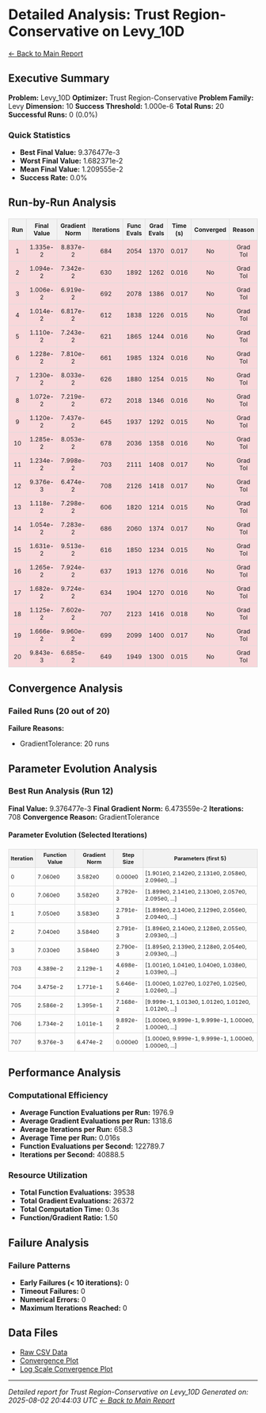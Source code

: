 # Detailed Analysis: Trust Region-Conservative on Levy_10D
[← Back to Main Report](benchmark_report.md)
## Executive Summary
**Problem:** Levy_10D
**Optimizer:** Trust Region-Conservative
**Problem Family:** Levy
**Dimension:** 10
**Success Threshold:** 1.000e-6
**Total Runs:** 20
**Successful Runs:** 0 (0.0%)

### Quick Statistics
* **Best Final Value:** 9.376477e-3
* **Worst Final Value:** 1.682371e-2
* **Mean Final Value:** 1.209555e-2
* **Success Rate:** 0.0%


## Run-by-Run Analysis
<table style="border-collapse: collapse; width: 100%; margin: 20px 0; font-size: 12px;">
<tr style="background-color: #f2f2f2;">
<th style="border: 1px solid #ddd; padding: 6px; text-align: center;">Run</th>
<th style="border: 1px solid #ddd; padding: 6px; text-align: center;">Final Value</th>
<th style="border: 1px solid #ddd; padding: 6px; text-align: center;">Gradient Norm</th>
<th style="border: 1px solid #ddd; padding: 6px; text-align: center;">Iterations</th>
<th style="border: 1px solid #ddd; padding: 6px; text-align: center;">Func Evals</th>
<th style="border: 1px solid #ddd; padding: 6px; text-align: center;">Grad Evals</th>
<th style="border: 1px solid #ddd; padding: 6px; text-align: center;">Time (s)</th>
<th style="border: 1px solid #ddd; padding: 6px; text-align: center;">Converged</th>
<th style="border: 1px solid #ddd; padding: 6px; text-align: center;">Reason</th>
</tr>
<tr style="background-color: #f8d7da;">
<td style="border: 1px solid #ddd; padding: 6px; text-align: center;">1</td>
<td style="border: 1px solid #ddd; padding: 6px; text-align: center;">1.335e-2</td>
<td style="border: 1px solid #ddd; padding: 6px; text-align: center;">8.837e-2</td>
<td style="border: 1px solid #ddd; padding: 6px; text-align: center;">684</td>
<td style="border: 1px solid #ddd; padding: 6px; text-align: center;">2054</td>
<td style="border: 1px solid #ddd; padding: 6px; text-align: center;">1370</td>
<td style="border: 1px solid #ddd; padding: 6px; text-align: center;">0.017</td>
<td style="border: 1px solid #ddd; padding: 6px; text-align: center;">No</td>
<td style="border: 1px solid #ddd; padding: 6px; text-align: center;">Grad Tol</td>
</tr>
<tr style="background-color: #f8d7da;">
<td style="border: 1px solid #ddd; padding: 6px; text-align: center;">2</td>
<td style="border: 1px solid #ddd; padding: 6px; text-align: center;">1.094e-2</td>
<td style="border: 1px solid #ddd; padding: 6px; text-align: center;">7.342e-2</td>
<td style="border: 1px solid #ddd; padding: 6px; text-align: center;">630</td>
<td style="border: 1px solid #ddd; padding: 6px; text-align: center;">1892</td>
<td style="border: 1px solid #ddd; padding: 6px; text-align: center;">1262</td>
<td style="border: 1px solid #ddd; padding: 6px; text-align: center;">0.016</td>
<td style="border: 1px solid #ddd; padding: 6px; text-align: center;">No</td>
<td style="border: 1px solid #ddd; padding: 6px; text-align: center;">Grad Tol</td>
</tr>
<tr style="background-color: #f8d7da;">
<td style="border: 1px solid #ddd; padding: 6px; text-align: center;">3</td>
<td style="border: 1px solid #ddd; padding: 6px; text-align: center;">1.006e-2</td>
<td style="border: 1px solid #ddd; padding: 6px; text-align: center;">6.919e-2</td>
<td style="border: 1px solid #ddd; padding: 6px; text-align: center;">692</td>
<td style="border: 1px solid #ddd; padding: 6px; text-align: center;">2078</td>
<td style="border: 1px solid #ddd; padding: 6px; text-align: center;">1386</td>
<td style="border: 1px solid #ddd; padding: 6px; text-align: center;">0.017</td>
<td style="border: 1px solid #ddd; padding: 6px; text-align: center;">No</td>
<td style="border: 1px solid #ddd; padding: 6px; text-align: center;">Grad Tol</td>
</tr>
<tr style="background-color: #f8d7da;">
<td style="border: 1px solid #ddd; padding: 6px; text-align: center;">4</td>
<td style="border: 1px solid #ddd; padding: 6px; text-align: center;">1.014e-2</td>
<td style="border: 1px solid #ddd; padding: 6px; text-align: center;">6.817e-2</td>
<td style="border: 1px solid #ddd; padding: 6px; text-align: center;">612</td>
<td style="border: 1px solid #ddd; padding: 6px; text-align: center;">1838</td>
<td style="border: 1px solid #ddd; padding: 6px; text-align: center;">1226</td>
<td style="border: 1px solid #ddd; padding: 6px; text-align: center;">0.015</td>
<td style="border: 1px solid #ddd; padding: 6px; text-align: center;">No</td>
<td style="border: 1px solid #ddd; padding: 6px; text-align: center;">Grad Tol</td>
</tr>
<tr style="background-color: #f8d7da;">
<td style="border: 1px solid #ddd; padding: 6px; text-align: center;">5</td>
<td style="border: 1px solid #ddd; padding: 6px; text-align: center;">1.110e-2</td>
<td style="border: 1px solid #ddd; padding: 6px; text-align: center;">7.243e-2</td>
<td style="border: 1px solid #ddd; padding: 6px; text-align: center;">621</td>
<td style="border: 1px solid #ddd; padding: 6px; text-align: center;">1865</td>
<td style="border: 1px solid #ddd; padding: 6px; text-align: center;">1244</td>
<td style="border: 1px solid #ddd; padding: 6px; text-align: center;">0.016</td>
<td style="border: 1px solid #ddd; padding: 6px; text-align: center;">No</td>
<td style="border: 1px solid #ddd; padding: 6px; text-align: center;">Grad Tol</td>
</tr>
<tr style="background-color: #f8d7da;">
<td style="border: 1px solid #ddd; padding: 6px; text-align: center;">6</td>
<td style="border: 1px solid #ddd; padding: 6px; text-align: center;">1.228e-2</td>
<td style="border: 1px solid #ddd; padding: 6px; text-align: center;">7.810e-2</td>
<td style="border: 1px solid #ddd; padding: 6px; text-align: center;">661</td>
<td style="border: 1px solid #ddd; padding: 6px; text-align: center;">1985</td>
<td style="border: 1px solid #ddd; padding: 6px; text-align: center;">1324</td>
<td style="border: 1px solid #ddd; padding: 6px; text-align: center;">0.016</td>
<td style="border: 1px solid #ddd; padding: 6px; text-align: center;">No</td>
<td style="border: 1px solid #ddd; padding: 6px; text-align: center;">Grad Tol</td>
</tr>
<tr style="background-color: #f8d7da;">
<td style="border: 1px solid #ddd; padding: 6px; text-align: center;">7</td>
<td style="border: 1px solid #ddd; padding: 6px; text-align: center;">1.230e-2</td>
<td style="border: 1px solid #ddd; padding: 6px; text-align: center;">8.033e-2</td>
<td style="border: 1px solid #ddd; padding: 6px; text-align: center;">626</td>
<td style="border: 1px solid #ddd; padding: 6px; text-align: center;">1880</td>
<td style="border: 1px solid #ddd; padding: 6px; text-align: center;">1254</td>
<td style="border: 1px solid #ddd; padding: 6px; text-align: center;">0.015</td>
<td style="border: 1px solid #ddd; padding: 6px; text-align: center;">No</td>
<td style="border: 1px solid #ddd; padding: 6px; text-align: center;">Grad Tol</td>
</tr>
<tr style="background-color: #f8d7da;">
<td style="border: 1px solid #ddd; padding: 6px; text-align: center;">8</td>
<td style="border: 1px solid #ddd; padding: 6px; text-align: center;">1.072e-2</td>
<td style="border: 1px solid #ddd; padding: 6px; text-align: center;">7.219e-2</td>
<td style="border: 1px solid #ddd; padding: 6px; text-align: center;">672</td>
<td style="border: 1px solid #ddd; padding: 6px; text-align: center;">2018</td>
<td style="border: 1px solid #ddd; padding: 6px; text-align: center;">1346</td>
<td style="border: 1px solid #ddd; padding: 6px; text-align: center;">0.016</td>
<td style="border: 1px solid #ddd; padding: 6px; text-align: center;">No</td>
<td style="border: 1px solid #ddd; padding: 6px; text-align: center;">Grad Tol</td>
</tr>
<tr style="background-color: #f8d7da;">
<td style="border: 1px solid #ddd; padding: 6px; text-align: center;">9</td>
<td style="border: 1px solid #ddd; padding: 6px; text-align: center;">1.120e-2</td>
<td style="border: 1px solid #ddd; padding: 6px; text-align: center;">7.437e-2</td>
<td style="border: 1px solid #ddd; padding: 6px; text-align: center;">645</td>
<td style="border: 1px solid #ddd; padding: 6px; text-align: center;">1937</td>
<td style="border: 1px solid #ddd; padding: 6px; text-align: center;">1292</td>
<td style="border: 1px solid #ddd; padding: 6px; text-align: center;">0.015</td>
<td style="border: 1px solid #ddd; padding: 6px; text-align: center;">No</td>
<td style="border: 1px solid #ddd; padding: 6px; text-align: center;">Grad Tol</td>
</tr>
<tr style="background-color: #f8d7da;">
<td style="border: 1px solid #ddd; padding: 6px; text-align: center;">10</td>
<td style="border: 1px solid #ddd; padding: 6px; text-align: center;">1.285e-2</td>
<td style="border: 1px solid #ddd; padding: 6px; text-align: center;">8.053e-2</td>
<td style="border: 1px solid #ddd; padding: 6px; text-align: center;">678</td>
<td style="border: 1px solid #ddd; padding: 6px; text-align: center;">2036</td>
<td style="border: 1px solid #ddd; padding: 6px; text-align: center;">1358</td>
<td style="border: 1px solid #ddd; padding: 6px; text-align: center;">0.016</td>
<td style="border: 1px solid #ddd; padding: 6px; text-align: center;">No</td>
<td style="border: 1px solid #ddd; padding: 6px; text-align: center;">Grad Tol</td>
</tr>
<tr style="background-color: #f8d7da;">
<td style="border: 1px solid #ddd; padding: 6px; text-align: center;">11</td>
<td style="border: 1px solid #ddd; padding: 6px; text-align: center;">1.234e-2</td>
<td style="border: 1px solid #ddd; padding: 6px; text-align: center;">7.998e-2</td>
<td style="border: 1px solid #ddd; padding: 6px; text-align: center;">703</td>
<td style="border: 1px solid #ddd; padding: 6px; text-align: center;">2111</td>
<td style="border: 1px solid #ddd; padding: 6px; text-align: center;">1408</td>
<td style="border: 1px solid #ddd; padding: 6px; text-align: center;">0.017</td>
<td style="border: 1px solid #ddd; padding: 6px; text-align: center;">No</td>
<td style="border: 1px solid #ddd; padding: 6px; text-align: center;">Grad Tol</td>
</tr>
<tr style="background-color: #f8d7da;">
<td style="border: 1px solid #ddd; padding: 6px; text-align: center;">12</td>
<td style="border: 1px solid #ddd; padding: 6px; text-align: center;">9.376e-3</td>
<td style="border: 1px solid #ddd; padding: 6px; text-align: center;">6.474e-2</td>
<td style="border: 1px solid #ddd; padding: 6px; text-align: center;">708</td>
<td style="border: 1px solid #ddd; padding: 6px; text-align: center;">2126</td>
<td style="border: 1px solid #ddd; padding: 6px; text-align: center;">1418</td>
<td style="border: 1px solid #ddd; padding: 6px; text-align: center;">0.017</td>
<td style="border: 1px solid #ddd; padding: 6px; text-align: center;">No</td>
<td style="border: 1px solid #ddd; padding: 6px; text-align: center;">Grad Tol</td>
</tr>
<tr style="background-color: #f8d7da;">
<td style="border: 1px solid #ddd; padding: 6px; text-align: center;">13</td>
<td style="border: 1px solid #ddd; padding: 6px; text-align: center;">1.118e-2</td>
<td style="border: 1px solid #ddd; padding: 6px; text-align: center;">7.298e-2</td>
<td style="border: 1px solid #ddd; padding: 6px; text-align: center;">606</td>
<td style="border: 1px solid #ddd; padding: 6px; text-align: center;">1820</td>
<td style="border: 1px solid #ddd; padding: 6px; text-align: center;">1214</td>
<td style="border: 1px solid #ddd; padding: 6px; text-align: center;">0.015</td>
<td style="border: 1px solid #ddd; padding: 6px; text-align: center;">No</td>
<td style="border: 1px solid #ddd; padding: 6px; text-align: center;">Grad Tol</td>
</tr>
<tr style="background-color: #f8d7da;">
<td style="border: 1px solid #ddd; padding: 6px; text-align: center;">14</td>
<td style="border: 1px solid #ddd; padding: 6px; text-align: center;">1.054e-2</td>
<td style="border: 1px solid #ddd; padding: 6px; text-align: center;">7.283e-2</td>
<td style="border: 1px solid #ddd; padding: 6px; text-align: center;">686</td>
<td style="border: 1px solid #ddd; padding: 6px; text-align: center;">2060</td>
<td style="border: 1px solid #ddd; padding: 6px; text-align: center;">1374</td>
<td style="border: 1px solid #ddd; padding: 6px; text-align: center;">0.017</td>
<td style="border: 1px solid #ddd; padding: 6px; text-align: center;">No</td>
<td style="border: 1px solid #ddd; padding: 6px; text-align: center;">Grad Tol</td>
</tr>
<tr style="background-color: #f8d7da;">
<td style="border: 1px solid #ddd; padding: 6px; text-align: center;">15</td>
<td style="border: 1px solid #ddd; padding: 6px; text-align: center;">1.631e-2</td>
<td style="border: 1px solid #ddd; padding: 6px; text-align: center;">9.513e-2</td>
<td style="border: 1px solid #ddd; padding: 6px; text-align: center;">616</td>
<td style="border: 1px solid #ddd; padding: 6px; text-align: center;">1850</td>
<td style="border: 1px solid #ddd; padding: 6px; text-align: center;">1234</td>
<td style="border: 1px solid #ddd; padding: 6px; text-align: center;">0.015</td>
<td style="border: 1px solid #ddd; padding: 6px; text-align: center;">No</td>
<td style="border: 1px solid #ddd; padding: 6px; text-align: center;">Grad Tol</td>
</tr>
<tr style="background-color: #f8d7da;">
<td style="border: 1px solid #ddd; padding: 6px; text-align: center;">16</td>
<td style="border: 1px solid #ddd; padding: 6px; text-align: center;">1.265e-2</td>
<td style="border: 1px solid #ddd; padding: 6px; text-align: center;">7.924e-2</td>
<td style="border: 1px solid #ddd; padding: 6px; text-align: center;">637</td>
<td style="border: 1px solid #ddd; padding: 6px; text-align: center;">1913</td>
<td style="border: 1px solid #ddd; padding: 6px; text-align: center;">1276</td>
<td style="border: 1px solid #ddd; padding: 6px; text-align: center;">0.016</td>
<td style="border: 1px solid #ddd; padding: 6px; text-align: center;">No</td>
<td style="border: 1px solid #ddd; padding: 6px; text-align: center;">Grad Tol</td>
</tr>
<tr style="background-color: #f8d7da;">
<td style="border: 1px solid #ddd; padding: 6px; text-align: center;">17</td>
<td style="border: 1px solid #ddd; padding: 6px; text-align: center;">1.682e-2</td>
<td style="border: 1px solid #ddd; padding: 6px; text-align: center;">9.724e-2</td>
<td style="border: 1px solid #ddd; padding: 6px; text-align: center;">634</td>
<td style="border: 1px solid #ddd; padding: 6px; text-align: center;">1904</td>
<td style="border: 1px solid #ddd; padding: 6px; text-align: center;">1270</td>
<td style="border: 1px solid #ddd; padding: 6px; text-align: center;">0.016</td>
<td style="border: 1px solid #ddd; padding: 6px; text-align: center;">No</td>
<td style="border: 1px solid #ddd; padding: 6px; text-align: center;">Grad Tol</td>
</tr>
<tr style="background-color: #f8d7da;">
<td style="border: 1px solid #ddd; padding: 6px; text-align: center;">18</td>
<td style="border: 1px solid #ddd; padding: 6px; text-align: center;">1.125e-2</td>
<td style="border: 1px solid #ddd; padding: 6px; text-align: center;">7.602e-2</td>
<td style="border: 1px solid #ddd; padding: 6px; text-align: center;">707</td>
<td style="border: 1px solid #ddd; padding: 6px; text-align: center;">2123</td>
<td style="border: 1px solid #ddd; padding: 6px; text-align: center;">1416</td>
<td style="border: 1px solid #ddd; padding: 6px; text-align: center;">0.018</td>
<td style="border: 1px solid #ddd; padding: 6px; text-align: center;">No</td>
<td style="border: 1px solid #ddd; padding: 6px; text-align: center;">Grad Tol</td>
</tr>
<tr style="background-color: #f8d7da;">
<td style="border: 1px solid #ddd; padding: 6px; text-align: center;">19</td>
<td style="border: 1px solid #ddd; padding: 6px; text-align: center;">1.666e-2</td>
<td style="border: 1px solid #ddd; padding: 6px; text-align: center;">9.960e-2</td>
<td style="border: 1px solid #ddd; padding: 6px; text-align: center;">699</td>
<td style="border: 1px solid #ddd; padding: 6px; text-align: center;">2099</td>
<td style="border: 1px solid #ddd; padding: 6px; text-align: center;">1400</td>
<td style="border: 1px solid #ddd; padding: 6px; text-align: center;">0.017</td>
<td style="border: 1px solid #ddd; padding: 6px; text-align: center;">No</td>
<td style="border: 1px solid #ddd; padding: 6px; text-align: center;">Grad Tol</td>
</tr>
<tr style="background-color: #f8d7da;">
<td style="border: 1px solid #ddd; padding: 6px; text-align: center;">20</td>
<td style="border: 1px solid #ddd; padding: 6px; text-align: center;">9.843e-3</td>
<td style="border: 1px solid #ddd; padding: 6px; text-align: center;">6.685e-2</td>
<td style="border: 1px solid #ddd; padding: 6px; text-align: center;">649</td>
<td style="border: 1px solid #ddd; padding: 6px; text-align: center;">1949</td>
<td style="border: 1px solid #ddd; padding: 6px; text-align: center;">1300</td>
<td style="border: 1px solid #ddd; padding: 6px; text-align: center;">0.015</td>
<td style="border: 1px solid #ddd; padding: 6px; text-align: center;">No</td>
<td style="border: 1px solid #ddd; padding: 6px; text-align: center;">Grad Tol</td>
</tr>
</table>

## Convergence Analysis

### Failed Runs (20 out of 20)

**Failure Reasons:**
- GradientTolerance: 20 runs

## Parameter Evolution Analysis

### Best Run Analysis (Run 12)
**Final Value:** 9.376477e-3
**Final Gradient Norm:** 6.473559e-2
**Iterations:** 708
**Convergence Reason:** GradientTolerance

#### Parameter Evolution (Selected Iterations)

<table style="border-collapse: collapse; width: 100%; margin: 20px 0; font-size: 11px;">
<tr style="background-color: #f2f2f2;">
<th style="border: 1px solid #ddd; padding: 4px;">Iteration</th>
<th style="border: 1px solid #ddd; padding: 4px;">Function Value</th>
<th style="border: 1px solid #ddd; padding: 4px;">Gradient Norm</th>
<th style="border: 1px solid #ddd; padding: 4px;">Step Size</th>
<th style="border: 1px solid #ddd; padding: 4px;">Parameters (first 5)</th>
</tr>
<tr><td style="border: 1px solid #ddd; padding: 4px;">0</td><td style="border: 1px solid #ddd; padding: 4px;">7.060e0</td><td style="border: 1px solid #ddd; padding: 4px;">3.582e0</td><td style="border: 1px solid #ddd; padding: 4px;">0.000e0</td><td style="border: 1px solid #ddd; padding: 4px;">[1.901e0, 2.142e0, 2.131e0, 2.058e0, 2.096e0, ...]</td></tr>
<tr><td style="border: 1px solid #ddd; padding: 4px;">0</td><td style="border: 1px solid #ddd; padding: 4px;">7.060e0</td><td style="border: 1px solid #ddd; padding: 4px;">3.582e0</td><td style="border: 1px solid #ddd; padding: 4px;">2.792e-3</td><td style="border: 1px solid #ddd; padding: 4px;">[1.899e0, 2.141e0, 2.130e0, 2.057e0, 2.095e0, ...]</td></tr>
<tr><td style="border: 1px solid #ddd; padding: 4px;">1</td><td style="border: 1px solid #ddd; padding: 4px;">7.050e0</td><td style="border: 1px solid #ddd; padding: 4px;">3.583e0</td><td style="border: 1px solid #ddd; padding: 4px;">2.791e-3</td><td style="border: 1px solid #ddd; padding: 4px;">[1.898e0, 2.140e0, 2.129e0, 2.056e0, 2.094e0, ...]</td></tr>
<tr><td style="border: 1px solid #ddd; padding: 4px;">2</td><td style="border: 1px solid #ddd; padding: 4px;">7.040e0</td><td style="border: 1px solid #ddd; padding: 4px;">3.584e0</td><td style="border: 1px solid #ddd; padding: 4px;">2.791e-3</td><td style="border: 1px solid #ddd; padding: 4px;">[1.896e0, 2.140e0, 2.128e0, 2.055e0, 2.093e0, ...]</td></tr>
<tr><td style="border: 1px solid #ddd; padding: 4px;">3</td><td style="border: 1px solid #ddd; padding: 4px;">7.030e0</td><td style="border: 1px solid #ddd; padding: 4px;">3.584e0</td><td style="border: 1px solid #ddd; padding: 4px;">2.790e-3</td><td style="border: 1px solid #ddd; padding: 4px;">[1.895e0, 2.139e0, 2.128e0, 2.054e0, 2.093e0, ...]</td></tr>
<tr><td style="border: 1px solid #ddd; padding: 4px;">703</td><td style="border: 1px solid #ddd; padding: 4px;">4.389e-2</td><td style="border: 1px solid #ddd; padding: 4px;">2.129e-1</td><td style="border: 1px solid #ddd; padding: 4px;">4.698e-2</td><td style="border: 1px solid #ddd; padding: 4px;">[1.001e0, 1.041e0, 1.040e0, 1.038e0, 1.039e0, ...]</td></tr>
<tr><td style="border: 1px solid #ddd; padding: 4px;">704</td><td style="border: 1px solid #ddd; padding: 4px;">3.475e-2</td><td style="border: 1px solid #ddd; padding: 4px;">1.771e-1</td><td style="border: 1px solid #ddd; padding: 4px;">5.646e-2</td><td style="border: 1px solid #ddd; padding: 4px;">[1.000e0, 1.027e0, 1.027e0, 1.025e0, 1.026e0, ...]</td></tr>
<tr><td style="border: 1px solid #ddd; padding: 4px;">705</td><td style="border: 1px solid #ddd; padding: 4px;">2.586e-2</td><td style="border: 1px solid #ddd; padding: 4px;">1.395e-1</td><td style="border: 1px solid #ddd; padding: 4px;">7.168e-2</td><td style="border: 1px solid #ddd; padding: 4px;">[9.999e-1, 1.013e0, 1.012e0, 1.012e0, 1.012e0, ...]</td></tr>
<tr><td style="border: 1px solid #ddd; padding: 4px;">706</td><td style="border: 1px solid #ddd; padding: 4px;">1.734e-2</td><td style="border: 1px solid #ddd; padding: 4px;">1.011e-1</td><td style="border: 1px solid #ddd; padding: 4px;">9.892e-2</td><td style="border: 1px solid #ddd; padding: 4px;">[1.000e0, 9.999e-1, 9.999e-1, 1.000e0, 1.000e0, ...]</td></tr>
<tr><td style="border: 1px solid #ddd; padding: 4px;">707</td><td style="border: 1px solid #ddd; padding: 4px;">9.376e-3</td><td style="border: 1px solid #ddd; padding: 4px;">6.474e-2</td><td style="border: 1px solid #ddd; padding: 4px;">0.000e0</td><td style="border: 1px solid #ddd; padding: 4px;">[1.000e0, 9.999e-1, 9.999e-1, 1.000e0, 1.000e0, ...]</td></tr>
</table>

## Performance Analysis

### Computational Efficiency
- **Average Function Evaluations per Run:** 1976.9
- **Average Gradient Evaluations per Run:** 1318.6
- **Average Iterations per Run:** 658.3
- **Average Time per Run:** 0.016s
- **Function Evaluations per Second:** 122789.7
- **Iterations per Second:** 40888.5
### Resource Utilization
- **Total Function Evaluations:** 39538
- **Total Gradient Evaluations:** 26372
- **Total Computation Time:** 0.3s
- **Function/Gradient Ratio:** 1.50
## Failure Analysis

### Failure Patterns
- **Early Failures (< 10 iterations):** 0
- **Timeout Failures:** 0
- **Numerical Errors:** 0
- **Maximum Iterations Reached:** 0


## Data Files
* [Raw CSV Data](../data/problems/Levy_10D_results.csv)
* [Convergence Plot](../plots/Levy_10D.png)
* [Log Scale Convergence Plot](../plots/Levy_10D_log.png)


---
*Detailed report for Trust Region-Conservative on Levy_10D*
*Generated on: 2025-08-02 20:44:03 UTC*
*[← Back to Main Report](../benchmark_report.md)*

